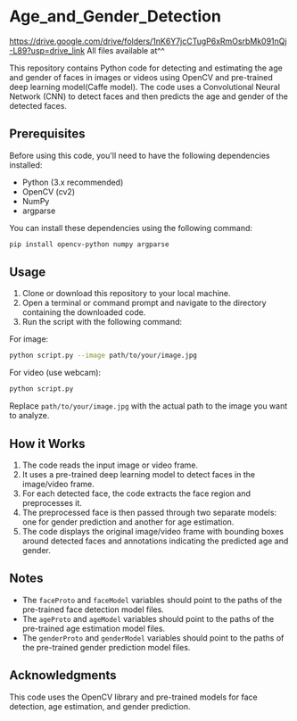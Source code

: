 # Age_and_Gender_Detection
https://drive.google.com/drive/folders/1nK6Y7jcCTugP6xRmOsrbMk091nQj-L89?usp=drive_link
All files available at^^

This repository contains Python code for detecting and estimating the age and gender of faces in images or videos using OpenCV and pre-trained deep learning model(Caffe model). The code uses a Convolutional Neural Network (CNN) to detect faces and then predicts the age and gender of the detected faces.

## Prerequisites

Before using this code, you'll need to have the following dependencies installed:

- Python (3.x recommended)
- OpenCV (cv2)
- NumPy
- argparse

You can install these dependencies using the following command:

```bash
pip install opencv-python numpy argparse
```

## Usage

1. Clone or download this repository to your local machine.
2. Open a terminal or command prompt and navigate to the directory containing the downloaded code.
3. Run the script with the following command:

For image:
```bash
python script.py --image path/to/your/image.jpg
```

For video (use webcam):
```bash
python script.py
```

Replace `path/to/your/image.jpg` with the actual path to the image you want to analyze.

## How it Works

1. The code reads the input image or video frame.
2. It uses a pre-trained deep learning model to detect faces in the image/video frame.
3. For each detected face, the code extracts the face region and preprocesses it.
4. The preprocessed face is then passed through two separate models: one for gender prediction and another for age estimation.
5. The code displays the original image/video frame with bounding boxes around detected faces and annotations indicating the predicted age and gender.

## Notes

- The `faceProto` and `faceModel` variables should point to the paths of the pre-trained face detection model files.
- The `ageProto` and `ageModel` variables should point to the paths of the pre-trained age estimation model files.
- The `genderProto` and `genderModel` variables should point to the paths of the pre-trained gender prediction model files.

## Acknowledgments

This code uses the OpenCV library and pre-trained models for face detection, age estimation, and gender prediction.

